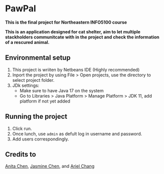 # PawPal


**This is the final project for Northeastern INFO5100 course**

**This is an application designed for cat shelter, aim to let multiple stackholders communitcate with in the project and check the information of a rescured animal.**

## Environmental setup
1. This project is wriiten by Netbeans IDE (Highly recommended)
2. Inport the project by using File > Open projects, use the directory to select project folder.
2. JDk settings:
    - Make sure to have Java 17 on the system
    - Go to Libraries > Java Platform > Manage Platform > JDK 11, add platform if not yet added
   
## Running the project
1. Click run.
2. Once lunch, use ```admin``` as defult log in username and password.
3. Add users correspondingly. 

## Credits to 
[Anita Chen](https://github.com/ShengJungChen), [Jasmine Chen](https://github.com/JasmnC), and [Ariel Chang](https://github.com/YuFangChang)

